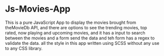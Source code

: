 # Js-Movies-App

This is a pure JavaScript App to display the movies brought from theMovieDb API, and there are options to see the trending movies, top rated, now playing and upcoming movies, and it has a input to search between the movies and a form send the data and teh form has a regex to validate the data. all the style in this app written using SCSS without any use to any CSS library.
